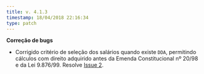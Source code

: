 ```yaml
---
title: v. 4.1.3
timestamp: 18/04/2018 22:16:34
type: patch
---
```


**Correção de bugs**
+ Corrigido critério de seleção dos salários quando existe `DDA`, permitindo cálculos com direito adquirido antes da Emenda Constitucional nº 20/98 e da Lei 9.876/99. Resolve [Issue 2](https://github.com/Contadoria/CalculoRMI/issues/2).